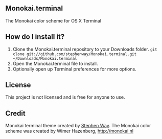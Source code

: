 Monokai.terminal
----------------

The Monokai color scheme for OS X Terminal


## How do I install it?

1. Clone the Monokai.terminal repository to your Downloads folder. `git clone git://github.com/stephenway/Monokai.terminal.git ~/Downloads/Monokai.terminal`
2. Open the Monokai.terminal file to install.
3. Optionally open up Terminal preferences for more options.

## License

This project is not licensed and is free for anyone to use.

## Credit

Monokai terminal theme created by [Stephen Way](https://github.com/stephenway).
The Monokai color scheme was created by Wimer Hazenberg, http://monokai.nl
